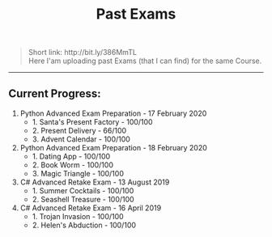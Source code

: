 <h1 align="center">Past Exams</h1>
    <br>
<blockquote>
    <p>
        Short link: http://bit.ly/386MmTL
        <br>
        Here I'am uploading past Exams (that I can find) for the same Course. 
    </p>
</blockquote>

<hr>

<h2>Current Progress:</h2>

<ol>

<li>
    Python Advanced Exam Preparation - 17 February 2020
    <ul>
        <li>1. Santa's Present Factory - 100/100</li>
        <li>2. Present Delivery - 66/100</li>
        <li>3. Advent Calendar - 100/100</li>
    </ul>
</li>
    
<li>
    Python Advanced Exam Preparation - 18 February 2020
    <ul>
        <li>1. Dating App - 100/100</li>
        <li>2. Book Worm - 100/100</li>
        <li>3. Magic Triangle - 100/100</li>
    </ul>
</li>

<li>
    C# Advanced Retake Exam - 13 August 2019
    <ul>
        <li>1. Summer Cocktails - 100/100</li>
        <li>2. Seashell Treasure - 100/100</li>
    </ul>
</li>

<li>
    C# Advanced Retake Exam - 16 April 2019
    <ul>
        <li>1. Trojan Invasion - 100/100</li>
        <li>2. Helen's Abduction - 100/100</li>
    </ul>
</li>
</ol>



